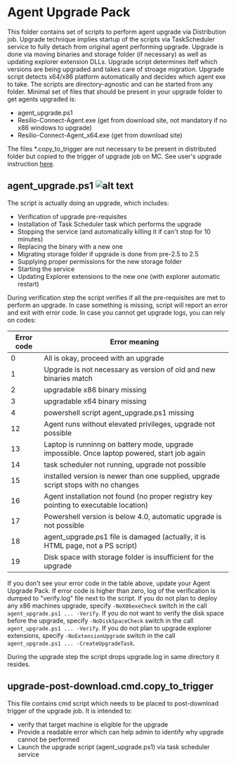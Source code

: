 # Agent Upgrade Pack

This folder contains set of scripts to perform agent upgrade via Distribution job. Upgrade technique implies startup of the scripts via TaskScheduler service to fully detach from original agent performing upgrade. Upgrade is done via moving binaries and storage folder (if necessary) as well as updating explorer extension DLLs.
Upgrade script determines itelf which versions are being upgraded and takes care of stroage migration. Upgrade script detects x64/x86 platform automatically and decides which agent exe to take.
The scripts are directory-agnostic and can be started from any folder.
Minimal set of files that should be present in your upgrade folder to get agents upgraded is:
* agent_upgrade.ps1
* Resilio-Connect-Agent.exe (get from download site, not mandatory if no x86 windows to upgrade)
* Resilio-Connect-Agent_x64.exe (get from download site)

The files *.copy_to_trigger are not necessary to be present in distributed folder but copied to the trigger of upgrade job on MC. See user's upgrade instruction [here](https://connect.resilio.com/hc/en-us/articles/115001080444-Upgrading-your-Agents-using-Distribution-Job).

## agent_upgrade.ps1 ![alt text](https://i.imgur.com/F6NAQyb.png "Script supports standard Get-Help cmdlet")
The script is actually doing an upgrade, which includes:
* Verification of upgrade pre-requisites
* Installation of Task Scheduler task which performs the upgrade
* Stopping the service (and automatically killing it if can't stop for 10 minutes)
* Replacing the binary with a new one
* Migrating storage folder if upgrade is done from pre-2.5 to 2.5 
* Supplying proper permissions for the new storage folder
* Starting the service
* Updating Explorer extensions to the new one (with explorer automatic restart)

During verification step the script verifies if all the pre-requisites are met to perform an upgrade. In case something is missing, script will report an error and exit with error code. In case you cannot get upgrade logs, you can rely on codes:

| Error code    | Error meaning                                                                               |
| ------------- | ------------------------------------------------------------------------------------------- |
| 0             | All is okay, proceed with an upgrade                                                        |
| 1             | Upgrade is not necessary as version of old and new binaries match                           |
| 2             | upgradable x86 binary missing                                                               |
| 3             | upgradable x64 binary missing                                                               |
| 4             | powershell script agent_upgrade.ps1 missing                                                 |
| 12            | Agent runs without elevated privileges, upgrade not possible                                |
| 13            | Laptop is runninng on battery mode, upgrade impossible. Once laptop powered, start job again|
| 14            | task scheduler not running, upgrade not possible                                            |
| 15            | installed version is newer than one supplied, upgrade script stops with no changes          |
| 16            | Agent installation not found (no proper registry key pointing to executable location)       |
| 17            | Powershell version is below 4.0, automatic upgrade is not possible                          |
| 18            | agent_upgrade.ps1 file is damaged (actually, it is HTML page, not a PS script)              |
| 19            | Disk space with storage folder is insufficient for the upgrade                              |

If you don't see your error code in the table above, update your Agent Upgrade Pack.
If error code is higher than zero, log of the verification is dumped to "verify.log" file next to the script. 
If you do not plan to deploy any x86 machines upgrade, specify `-NoX86exeCheck` switch in the call `agent_upgrade.ps1 ... -Verify`.
If you do not want to verify the disk space before the upgrade, specify `-NoDiskSpaceCheck` switch in the call `agent_upgrade.ps1 ... -Verify`.
If you do not plan to upgrade explorer extensions, specify `-NoExtensionUpgrade` switch in the call `agent_upgrade.ps1 ... -CreateUpgradeTask`.

During the upgrade step the script drops upgrade.log in same directory it resides.

## upgrade-post-download.cmd.copy_to_trigger
This file contains cmd script which needs to be placed to post-download trigger of the upgrade job. It is intended to:
* verify that target machine is eligible for the upgrade
* Provide a readable error which can help admin to identify why upgrade cannot be performed
* Launch the upgrade script (agent_upgrade.ps1) via task scheduler service
